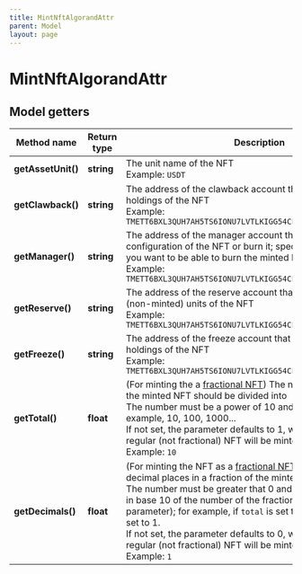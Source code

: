 ```yaml
---
title: MintNftAlgorandAttr
parent: Model
layout: page
---
```


# MintNftAlgorandAttr

## Model getters

Method name | Return type | Description | Notes
------------ | ------------- | ------------- | -------------
**getAssetUnit()** | **string** | The unit name of the NFT <br>Example: `USDT` | [optional]
**getClawback()** | **string** | The address of the clawback account that can claw back holdings of the NFT <br>Example: `TMETT6BXL3QUH7AH5TS6IONU7LVTLKIGG54CFCNPMQXWGRIZFIESZBYWP4` | [optional]
**getManager()** | **string** | The address of the manager account that can manage the configuration of the NFT or burn it; specify this parameter if you want to be able to burn the minted NFT any time later <br>Example: `TMETT6BXL3QUH7AH5TS6IONU7LVTLKIGG54CFCNPMQXWGRIZFIESZBYWP4` | [optional]
**getReserve()** | **string** | The address of the reserve account that holds the reserve (non-minted) units of the NFT <br>Example: `TMETT6BXL3QUH7AH5TS6IONU7LVTLKIGG54CFCNPMQXWGRIZFIESZBYWP4` | [optional]
**getFreeze()** | **string** | The address of the freeze account that is used to freeze holdings of the NFT <br>Example: `TMETT6BXL3QUH7AH5TS6IONU7LVTLKIGG54CFCNPMQXWGRIZFIESZBYWP4` | [optional]
**getTotal()** | **float** | (For minting the a <a href="https://developer.algorand.org/docs/get-started/tokenization/nft/#fractional-nfts" target="_blank">fractional NFT</a>) The number of fractions that the minted NFT should be divided into<br/>The number must be a power of 10 and greater that 1, for example, 10, 100, 1000...<br/>If not set, the parameter defaults to 1, which means that one regular (not fractional) NFT will be minted. <br>Example: `10` | [optional] [default to 1]
**getDecimals()** | **float** | (For minting the NFT as a <a href="https://developer.algorand.org/docs/get-started/tokenization/nft/#fractional-nfts" target="_blank">fractional NFT</a>) The number of decimal places in a fraction of the minted NFT<br/>The number must be greater that 0 and equal to the logarithm in base 10 of the number of the fractions (see the <code>total</code> parameter); for example, if <code>total</code> is set to 10, <code>decimals</code> must be set to 1.<br/>If not set, the parameter defaults to 0, which means that one regular (not fractional) NFT will be minted. <br>Example: `1` | [optional] [default to 0]

